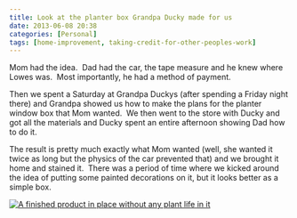 ```yaml
---
title: Look at the planter box Grandpa Ducky made for us
date: 2013-06-08 20:38
categories: [Personal]
tags: [home-improvement, taking-credit-for-other-peoples-work]
---
```

Mom had the idea.  Dad had the car, the tape measure and he knew where Lowes was.  Most importantly, he had a method of payment.

Then we spent a Saturday at Grandpa Duckys (after spending a Friday night there) and Grandpa showed us how to make the plans for the planter window box that Mom wanted.  We then went to the store with Ducky and got all the materials and Ducky spent an entire afternoon showing Dad how to do it.

<!--more-->

The result is pretty much exactly what Mom wanted (well, she wanted it twice as long but the physics of the car prevented that) and we brought it home and stained it.  There was a period of time where we kicked around the idea of putting some painted decorations on it, but it looks better as a simple box.

[<img src="https://lh3.googleusercontent.com/nAJWVbpTQ0qgN3cPDXeaiOd0BtI8SqHK-N7zVRjc7QW6N31WyfQiu5BfpPFYiR71LC0fKJqCuu0Oi916XXq7UrSHIEws2-cCFVtx4l9A-qLjEVsNWFURi0En2h-QzyvMPJ6viEJSiVsbZwUZh79uSxVnA0HaFI-LmiKHV34LEKR34lKCB6Fzza-Zl7uSZmCNnQPO1S78v4TEzUHiLD-HlfCh7pqqdrbFoVLfi1UfAA22Asa5vJnCZ5suF6P5p6bVf6ebuhR0AkrgI3qFETI-bGeUUqN724W4hVX-z4MvRB5YbhOkzSxUWOT0LdmFGnu5hJJnIUEWd5QE0xoorSCtJpRcBS6IaqpoCLrGACtQdWtZ5sE2FZY5OESnA5nDfR_-X4leGL2SBeEFQsVzq0qBgGstSu44iIIZBzSxGrXF2KXsma1ayVz37dRMs2rO7BqF0-460FjzLkOJwNTusHHU4E0ixvNWV-zSYDXDdxJY0X4Qja_Nn_BddtbNQBcuTSXVfhjzQ9HWiqRN9hhq88iVyu3vGUWZjW52Hh_dZwlwMUXTDZ8SWzEeF_MaFDYLzKN9laCvXXQ9lxrKkia_GzcAjpisNPdlOcrB2fjoXfv6Farb4ik2FSQgk6TkqR3684I=w478-h358-no" alt="A finished product in place without any plant life in it" class="wyseguys-album"/>](https://photos.app.goo.gl/gJuzYeu3fJXJEnpH8)
